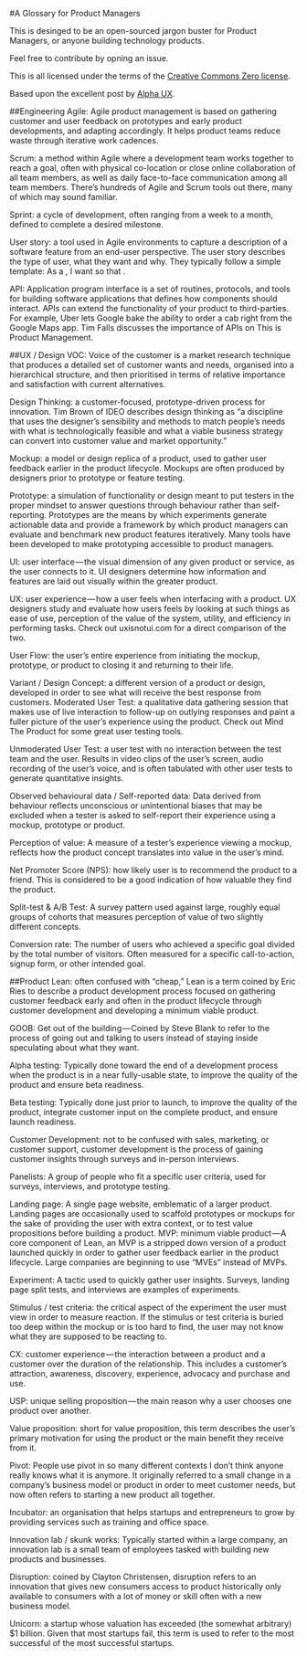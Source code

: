 #A Glossary for Product Managers

This is desinged to be an open-sourced jargon buster for Product Managers, or anyone building technology products.

Feel free to contribute by opning an issue.

This is all licensed under the terms of the [Creative Commons Zero license](https://creativecommons.org/publicdomain/zero/1.0/). 

Based upon the excellent post by [Alpha UX](https://medium.com/the-innovator/glossary-of-product-management-acronyms-and-jargon-b371b7daa9aa).

##Engineering
Agile: Agile product management is based on gathering customer and user feedback on prototypes and early product developments, and adapting accordingly. It helps product teams reduce waste through iterative work cadences.

Scrum: a method within Agile where a development team works together to reach a goal, often with physical co-location or close online collaboration of all team members, as well as daily face-to-face communication among all team members. There’s hundreds of Agile and Scrum tools out there, many of which may sound familiar.

Sprint: a cycle of development, often ranging from a week to a month, defined to complete a desired milestone.

User story: a tool used in Agile environments to capture a description of a software feature from an end-user perspective. The user story describes the type of user, what they want and why. They typically follow a simple template: As a <type of user>, I want <some goal> so that <some reason>.

API: Application program interface is a set of routines, protocols, and tools for building software applications that defines how components should interact. APIs can extend the functionality of your product to third-parties. For example, Uber lets Google bake the ability to order a cab right from the Google Maps app. Tim Falls discusses the importance of APIs on This is Product Management.


##UX / Design
VOC: Voice of the customer is a market research technique that produces a detailed set of customer wants and needs, organised into a hierarchical structure, and then prioritised in terms of relative importance and satisfaction with current alternatives.

Design Thinking: a customer-focused, prototype-driven process for innovation. Tim Brown of IDEO describes design thinking as “a discipline that uses the designer’s sensibility and methods to match people’s needs with what is technologically feasible and what a viable business strategy can convert into customer value and market opportunity.”

Mockup: a model or design replica of a product, used to gather user feedback earlier in the product lifecycle. Mockups are often produced by designers prior to prototype or feature testing.

Prototype: a simulation of functionality or design meant to put testers in the proper mindset to answer questions through behaviour rather than self-reporting. Prototypes are the means by which experiments generate actionable data and provide a framework by which product managers can evaluate and benchmark new product features iteratively. Many tools have been developed to make prototyping accessible to product managers.

UI: user interface — the visual dimension of any given product or service, as the user connects to it. 
UI designers determine how information and features are laid out visually within the greater product.

UX: user experience — how a user feels when interfacing with a product. UX designers study and evaluate how users feels by looking at such things as ease of use, perception of the value of the system, utility, and efficiency in performing tasks. Check out uxisnotui.com for a direct comparison of the two.

User Flow: the user’s entire experience from initiating the mockup, prototype, or product to closing it and returning to their life.

Variant / Design Concept: a different version of a product or design, developed in order to see what will receive the best response from customers.
Moderated User Test: a qualitative data gathering session that makes use of live interaction to follow-up on outlying responses and paint a fuller picture of the user’s experience using the product. Check out Mind The Product for some great user testing tools.

Unmoderated User Test: a user test with no interaction between the test team and the user. Results in video clips of the user’s screen, audio recording of the user’s voice, and is often tabulated with other user tests to generate quantitative insights.

Observed behavioural data / Self-reported data: Data derived from behaviour reflects unconscious or unintentional biases that may be excluded when a tester is asked to self-report their experience using a mockup, prototype or product.

Perception of value: A measure of a tester’s experience viewing a mockup, reflects how the product concept translates into value in the user’s mind.

Net Promoter Score (NPS): how likely user is to recommend the product to a friend. This is considered to be a good indication of how valuable they find the product.

Split-test & A/B Test: A survey pattern used against large, roughly equal groups of cohorts that measures perception of value of two slightly different concepts.

Conversion rate: The number of users who achieved a specific goal divided by the total number of visitors. Often measured for a specific call-to-action, signup form, or other intended goal.

##Product
Lean: often confused with “cheap,” Lean is a term coined by Eric Ries to describe a product development process focused on gathering customer feedback early and often in the product lifecycle through customer development and developing a minimum viable product.

GOOB: Get out of the building — Coined by Steve Blank to refer to the process of going out and talking to users instead of staying inside speculating about what they want.

Alpha testing: Typically done toward the end of a development process when the product is in a near fully-usable state, to improve the quality of the product and ensure beta readiness.

Beta testing: Typically done just prior to launch, to improve the quality of the product, integrate customer input on the complete product, and ensure launch readiness.

Customer Development: not to be confused with sales, marketing, or customer support, customer development is the process of gaining customer insights through surveys and in-person interviews.

Panelists: A group of people who fit a specific user criteria, used for surveys, interviews, and prototype testing.

Landing page: A single page website, emblematic of a larger product. Landing pages are occasionally used to scaffold prototypes or mockups for the sake of providing the user with extra context, or to test value propositions before building a product.
MVP: minimum viable product — A core component of Lean, an MVP is a stripped down version of a product launched quickly in order to gather user feedback earlier in the product lifecycle. Large companies are beginning to use “MVEs” instead of MVPs.

Experiment: A tactic used to quickly gather user insights. Surveys, landing page split tests, and interviews are examples of experiments.

Stimulus / test criteria: the critical aspect of the experiment the user must view in order to measure reaction. If the stimulus or test criteria is buried too deep within the mockup or is too hard to find, the user may not know what they are supposed to be reacting to.

CX: customer experience — the interaction between a product and a customer over the duration of the relationship. This includes a customer’s attraction, awareness, discovery, experience, advocacy and purchase and use.

USP: unique selling proposition — the main reason why a user chooses one product over another.

Value proposition: short for value proposition, this term describes the user’s primary motivation for using the product or the main benefit they receive from it.

Pivot: People use pivot in so many different contexts I don’t think anyone really knows what it is anymore. It originally referred to a small change in a company’s business model or product in order to meet customer needs, but now often refers to starting a new product all together.

Incubator: an organisation that helps startups and entrepreneurs to grow by providing services such as training and office space.

Innovation lab / skunk works: Typically started within a large company, an innovation lab is a small team of employees tasked with building new products and businesses.

Disruption: coined by Clayton Christensen, disruption refers to an innovation that gives new consumers access to product historically only available to consumers with a lot of money or skill often with a new business model.

Unicorn: a startup whose valuation has exceeded (the somewhat arbitrary) $1 billion. Given that most startups fail, this term is used to refer to the most successful of the most successful startups.
